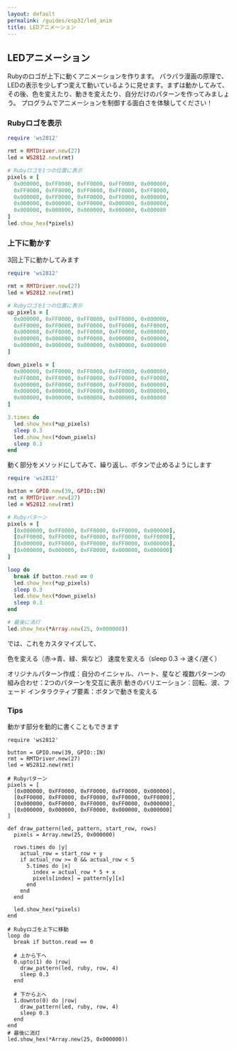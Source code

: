 ```yaml
---
layout: default
permalink: /guides/esp32/led_anim
title: LEDアニメーション
---
```


## LEDアニメーション

Rubyのロゴが上下に動くアニメーションを作ります。
パラパラ漫画の原理で、LEDの表示を少しずつ変えて動いているように見せます。まずは動かしてみて、その後、色を変えたり、動きを変えたり、自分だけのパターンを作ってみましょう。
プログラムでアニメーションを制御する面白さを体験してください！

### Rubyロゴを表示

```ruby
require 'ws2812'

rmt = RMTDriver.new(27)
led = WS2812.new(rmt)

# Rubyロゴを1つの位置に表示
pixels = [
  0x000000, 0xFF0000, 0xFF0000, 0xFF0000, 0x000000,
  0xFF0000, 0xFF0000, 0xFF0000, 0xFF0000, 0xFF0000,
  0x000000, 0xFF0000, 0xFF0000, 0xFF0000, 0x000000,
  0x000000, 0x000000, 0xFF0000, 0x000000, 0x000000,
  0x000000, 0x000000, 0x000000, 0x000000, 0x000000
]
led.show_hex(*pixels)
```

### 上下に動かす

3回上下に動かしてみます
```ruby
require 'ws2812'

rmt = RMTDriver.new(27)
led = WS2812.new(rmt)

# Rubyロゴを1つの位置に表示
up_pixels = [
  0x000000, 0xFF0000, 0xFF0000, 0xFF0000, 0x000000,
  0xFF0000, 0xFF0000, 0xFF0000, 0xFF0000, 0xFF0000,
  0x000000, 0xFF0000, 0xFF0000, 0xFF0000, 0x000000,
  0x000000, 0x000000, 0xFF0000, 0x000000, 0x000000,
  0x000000, 0x000000, 0x000000, 0x000000, 0x000000
]

down_pixels = [
  0x000000, 0xFF0000, 0xFF0000, 0xFF0000, 0x000000,
  0xFF0000, 0xFF0000, 0xFF0000, 0xFF0000, 0xFF0000,
  0x000000, 0xFF0000, 0xFF0000, 0xFF0000, 0x000000,
  0x000000, 0x000000, 0xFF0000, 0x000000, 0x000000,
  0x000000, 0x000000, 0x000000, 0x000000, 0x000000
]

3.times do
  led.show_hex(*up_pixels)
  sleep 0.3
  led.show_hex(*down_pixels)
  sleep 0.3
end
```

動く部分をメソッドにしてみて、繰り返し、ボタンで止めるようにします

```ruby
require 'ws2812'

button = GPIO.new(39, GPIO::IN)
rmt = RMTDriver.new(27)
led = WS2812.new(rmt)

# Rubyパターン
pixels = [
  [0x000000, 0xFF0000, 0xFF0000, 0xFF0000, 0x000000],
  [0xFF0000, 0xFF0000, 0xFF0000, 0xFF0000, 0xFF0000],
  [0x000000, 0xFF0000, 0xFF0000, 0xFF0000, 0x000000],
  [0x000000, 0x000000, 0xFF0000, 0x000000, 0x000000]
]

loop do
  break if button.read == 0
  led.show_hex(*up_pixels)
  sleep 0.3
  led.show_hex(*down_pixels)
  sleep 0.3
end

# 最後に消灯
led.show_hex(*Array.new(25, 0x000000))
```

では、これをカスタマイズして、

色を変える（赤→青、緑、紫など）
速度を変える（sleep 0.3 → 速く/遅く）

オリジナルパターン作成：自分のイニシャル、ハート、星など
複数パターンの組み合わせ：2つのパターンを交互に表示
動きのバリエーション：回転、波、フェード
インタラクティブ要素：ボタンで動きを変える

### Tips
動かす部分を動的に書くこともできます

```
require 'ws2812'

button = GPIO.new(39, GPIO::IN)
rmt = RMTDriver.new(27)
led = WS2812.new(rmt)

# Rubyパターン
pixels = [
  [0x000000, 0xFF0000, 0xFF0000, 0xFF0000, 0x000000],
  [0xFF0000, 0xFF0000, 0xFF0000, 0xFF0000, 0xFF0000],
  [0x000000, 0xFF0000, 0xFF0000, 0xFF0000, 0x000000],
  [0x000000, 0x000000, 0xFF0000, 0x000000, 0x000000]
]

def draw_pattern(led, pattern, start_row, rows)
  pixels = Array.new(25, 0x000000)
  
  rows.times do |y|
    actual_row = start_row + y
    if actual_row >= 0 && actual_row < 5
      5.times do |x|
        index = actual_row * 5 + x
        pixels[index] = pattern[y][x]
      end
    end
  end
  
  led.show_hex(*pixels)
end

# Rubyロゴを上下に移動
loop do
  break if button.read == 0
  
  # 上から下へ
  0.upto(1) do |row|
    draw_pattern(led, ruby, row, 4)
    sleep 0.3
  end
  
  # 下から上へ
  1.downto(0) do |row|
    draw_pattern(led, ruby, row, 4)
    sleep 0.3
  end
end
# 最後に消灯
led.show_hex(*Array.new(25, 0x000000))
```